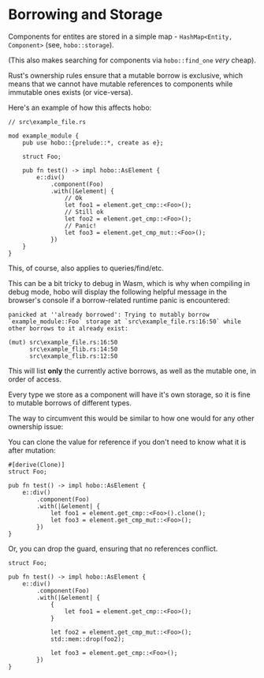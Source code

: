 # Borrowing and Storage

Components for entites are stored in a simple map - `HashMap<Entity, Component>` (see, `hobo::storage`).

(This also makes searching for components via `hobo::find_one` *very* cheap).

Rust's ownership rules ensure that a mutable borrow is exclusive, which means that we cannot have mutable references 
to components while immutable ones exists (or vice-versa).

Here's an example of how this affects hobo:

```rust,noplaypen
// src\example_file.rs

mod example_module {
	pub use hobo::{prelude::*, create as e};

	struct Foo;

	pub fn test() -> impl hobo::AsElement {
		e::div()
			.component(Foo)
			.with(|&element| {
				// Ok
				let foo1 = element.get_cmp::<Foo>();
				// Still ok
				let foo2 = element.get_cmp::<Foo>();
				// Panic!
				let foo3 = element.get_cmp_mut::<Foo>();
			})
	}
}
```

This, of course, also applies to queries/find/etc.

This can be a bit tricky to debug in Wasm, which is why when compiling in debug mode, 
hobo will display the following helpful message in the browser's console if a borrow-related runtime panic is encountered:

```
panicked at ''already borrowed': Trying to mutably borrow `example_module::Foo` storage at `src\example_file.rs:16:50` while other borrows to it already exist:

(mut) src\example_file.rs:16:50
      src\example_flib.rs:14:50
      src\example_flib.rs:12:50
```
This will list **only** the currently active borrows, as well as the mutable one, in order of access.

Every type we store as a component will have it's own storage, so it is fine to mutable borrows of different types.

The way to circumvent this would be similar to how one would for any other ownership issue:

You can clone the value for reference if you don't need to know what it is after mutation:

```rust,noplaypen
#[derive(Clone)]
struct Foo;

pub fn test() -> impl hobo::AsElement {
	e::div()
		.component(Foo)
		.with(|&element| {
			let foo1 = element.get_cmp::<Foo>().clone();
			let foo3 = element.get_cmp_mut::<Foo>();
		})
}
```

Or, you can drop the guard, ensuring that no references conflict.

```rust,noplaypen
struct Foo;

pub fn test() -> impl hobo::AsElement {
	e::div()
		.component(Foo)
		.with(|&element| {
			{
				let foo1 = element.get_cmp::<Foo>();
			}
			
			let foo2 = element.get_cmp_mut::<Foo>();
			std::mem::drop(foo2);

			let foo3 = element.get_cmp::<Foo>();
		})
}
```
